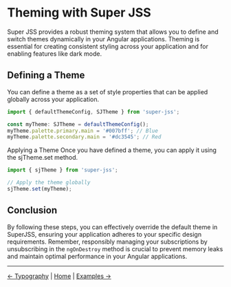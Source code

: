 # Theming with Super JSS

Super JSS provides a robust theming system that allows you to define and switch themes dynamically in your Angular applications. Theming is essential for creating consistent styling across your application and for enabling features like dark mode.

## Defining a Theme

You can define a theme as a set of style properties that can be applied globally across your application.

```typescript
import { defaultThemeConfig, SJTheme } from 'super-jss';

const myTheme: SJTheme = defaultThemeConfig();
myTheme.palette.primary.main = '#007bff'; // Blue
myTheme.palette.secondary.main = '#dc3545'; // Red
```
Applying a Theme
Once you have defined a theme, you can apply it using the sjTheme.set method.
```typescript
import { sjTheme } from 'super-jss';

// Apply the theme globally
sjTheme.set(myTheme);
```

## Conclusion

By following these steps, you can effectively override the default theme in SuperJSS, ensuring your application adheres to your specific design requirements. Remember, responsibly managing your subscriptions by unsubscribing in the `ngOnDestroy` method is crucial to prevent memory leaks and maintain optimal performance in your Angular applications.

---

[← Typography](typography.md) | [Home](index.md) | [Examples →](examples.md)
